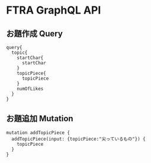 # FTRA GraphQL API

## お題作成 Query

```
query{
  topic{
    startChar{
      startChar
    }
    topicPiece{
      topicPiece
    }
    numOfLikes
  }
}
```

## お題追加 Mutation

```
mutation addTopicPiece {
  addTopicPiece(input: {topicPiece:"尖っているもの"}) {
    topicPiece
  }
}
```
